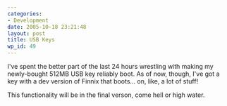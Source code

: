 ```yaml
---
categories:
- Development
date: 2005-10-18 23:21:48
layout: post
title: USB Keys
wp_id: 49
---
```

I've spent the better part of the last 24 hours wrestling with making my newly-bought 512MB USB key reliably boot. As of now, though, I've got a key with a dev version of Finnix that boots... on, like, a lot of stuff!

This functionality will be in the final verson, come hell or high water.
